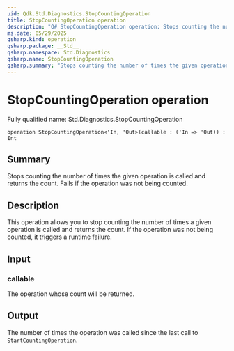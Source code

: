 ```yaml
---
uid: Qdk.Std.Diagnostics.StopCountingOperation
title: StopCountingOperation operation
description: "Q# StopCountingOperation operation: Stops counting the number of times the given operation is called and returns the count. Fails if the operation was not being counted."
ms.date: 05/29/2025
qsharp.kind: operation
qsharp.package: __Std__
qsharp.namespace: Std.Diagnostics
qsharp.name: StopCountingOperation
qsharp.summary: "Stops counting the number of times the given operation is called and returns the count. Fails if the operation was not being counted."
---
```


# StopCountingOperation operation

Fully qualified name: Std.Diagnostics.StopCountingOperation

```qsharp
operation StopCountingOperation<'In, 'Out>(callable : ('In => 'Out)) : Int
```

## Summary
Stops counting the number of times the given operation is called and returns the count. Fails
if the operation was not being counted.

## Description
This operation allows you to stop counting the number of times a given operation is called and returns the count.
If the operation was not being counted, it triggers a runtime failure.

## Input
### callable
The operation whose count will be returned.
## Output
The number of times the operation was called since the last call to `StartCountingOperation`.
